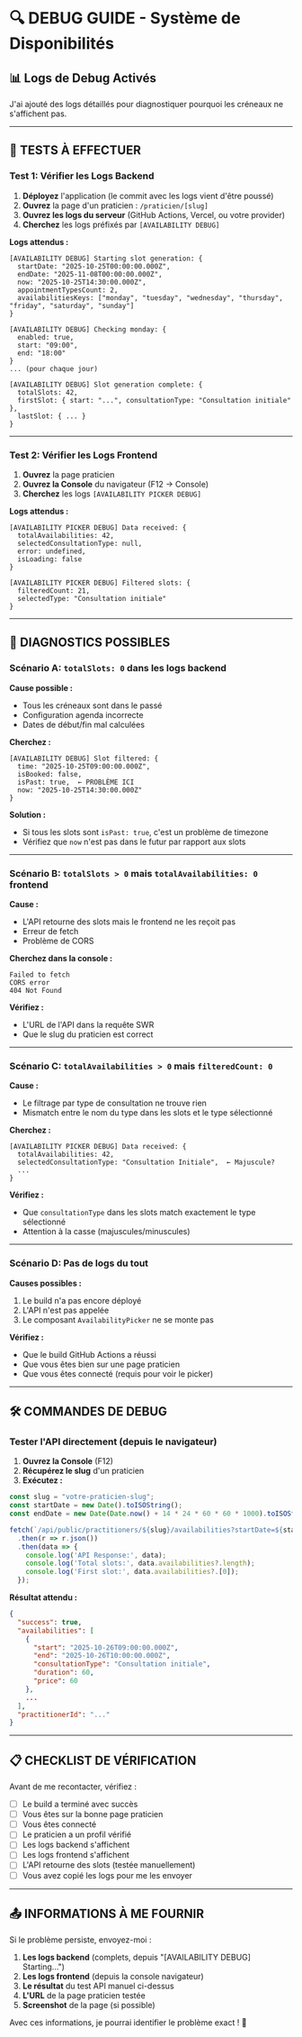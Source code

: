 # 🔍 DEBUG GUIDE - Système de Disponibilités

## 📊 Logs de Debug Activés

J'ai ajouté des logs détaillés pour diagnostiquer pourquoi les créneaux ne s'affichent pas.

---

## 🧪 TESTS À EFFECTUER

### Test 1: Vérifier les Logs Backend

1. **Déployez** l'application (le commit avec les logs vient d'être poussé)
2. **Ouvrez** la page d'un praticien : `/praticien/[slug]`
3. **Ouvrez les logs du serveur** (GitHub Actions, Vercel, ou votre provider)
4. **Cherchez** les logs préfixés par `[AVAILABILITY DEBUG]`

**Logs attendus :**
```
[AVAILABILITY DEBUG] Starting slot generation: {
  startDate: "2025-10-25T00:00:00.000Z",
  endDate: "2025-11-08T00:00:00.000Z",
  now: "2025-10-25T14:30:00.000Z",
  appointmentTypesCount: 2,
  availabilitiesKeys: ["monday", "tuesday", "wednesday", "thursday", "friday", "saturday", "sunday"]
}

[AVAILABILITY DEBUG] Checking monday: {
  enabled: true,
  start: "09:00",
  end: "18:00"
}
... (pour chaque jour)

[AVAILABILITY DEBUG] Slot generation complete: {
  totalSlots: 42,
  firstSlot: { start: "...", consultationType: "Consultation initiale" },
  lastSlot: { ... }
}
```

---

### Test 2: Vérifier les Logs Frontend

1. **Ouvrez** la page praticien
2. **Ouvrez la Console** du navigateur (F12 → Console)
3. **Cherchez** les logs `[AVAILABILITY PICKER DEBUG]`

**Logs attendus :**
```
[AVAILABILITY PICKER DEBUG] Data received: {
  totalAvailabilities: 42,
  selectedConsultationType: null,
  error: undefined,
  isLoading: false
}

[AVAILABILITY PICKER DEBUG] Filtered slots: {
  filteredCount: 21,
  selectedType: "Consultation initiale"
}
```

---

## 🔎 DIAGNOSTICS POSSIBLES

### Scénario A: `totalSlots: 0` dans les logs backend

**Cause possible :**
- Tous les créneaux sont dans le passé
- Configuration agenda incorrecte
- Dates de début/fin mal calculées

**Cherchez :**
```
[AVAILABILITY DEBUG] Slot filtered: {
  time: "2025-10-25T09:00:00.000Z",
  isBooked: false,
  isPast: true,  ← PROBLÈME ICI
  now: "2025-10-25T14:30:00.000Z"
}
```

**Solution :**
- Si tous les slots sont `isPast: true`, c'est un problème de timezone
- Vérifiez que `now` n'est pas dans le futur par rapport aux slots

---

### Scénario B: `totalSlots > 0` mais `totalAvailabilities: 0` frontend

**Cause :**
- L'API retourne des slots mais le frontend ne les reçoit pas
- Erreur de fetch
- Problème de CORS

**Cherchez dans la console :**
```
Failed to fetch
CORS error
404 Not Found
```

**Vérifiez :**
- L'URL de l'API dans la requête SWR
- Que le slug du praticien est correct

---

### Scénario C: `totalAvailabilities > 0` mais `filteredCount: 0`

**Cause :**
- Le filtrage par type de consultation ne trouve rien
- Mismatch entre le nom du type dans les slots et le type sélectionné

**Cherchez :**
```
[AVAILABILITY PICKER DEBUG] Data received: {
  totalAvailabilities: 42,
  selectedConsultationType: "Consultation Initiale",  ← Majuscule?
  ...
}
```

**Vérifiez :**
- Que `consultationType` dans les slots match exactement le type sélectionné
- Attention à la casse (majuscules/minuscules)

---

### Scénario D: Pas de logs du tout

**Causes possibles :**
1. Le build n'a pas encore déployé
2. L'API n'est pas appelée
3. Le composant `AvailabilityPicker` ne se monte pas

**Vérifiez :**
- Que le build GitHub Actions a réussi
- Que vous êtes bien sur une page praticien
- Que vous êtes connecté (requis pour voir le picker)

---

## 🛠️ COMMANDES DE DEBUG

### Tester l'API directement (depuis le navigateur)

1. **Ouvrez la Console** (F12)
2. **Récupérez le slug** d'un praticien
3. **Exécutez :**
```javascript
const slug = "votre-praticien-slug";
const startDate = new Date().toISOString();
const endDate = new Date(Date.now() + 14 * 24 * 60 * 60 * 1000).toISOString();

fetch(`/api/public/practitioners/${slug}/availabilities?startDate=${startDate}&endDate=${endDate}`)
  .then(r => r.json())
  .then(data => {
    console.log('API Response:', data);
    console.log('Total slots:', data.availabilities?.length);
    console.log('First slot:', data.availabilities?.[0]);
  });
```

**Résultat attendu :**
```json
{
  "success": true,
  "availabilities": [
    {
      "start": "2025-10-26T09:00:00.000Z",
      "end": "2025-10-26T10:00:00.000Z",
      "consultationType": "Consultation initiale",
      "duration": 60,
      "price": 60
    },
    ...
  ],
  "practitionerId": "..."
}
```

---

## 📋 CHECKLIST DE VÉRIFICATION

Avant de me recontacter, vérifiez :

- [ ] Le build a terminé avec succès
- [ ] Vous êtes sur la bonne page praticien
- [ ] Vous êtes connecté
- [ ] Le praticien a un profil vérifié
- [ ] Les logs backend s'affichent
- [ ] Les logs frontend s'affichent
- [ ] L'API retourne des slots (testée manuellement)
- [ ] Vous avez copié les logs pour me les envoyer

---

## 📤 INFORMATIONS À ME FOURNIR

Si le problème persiste, envoyez-moi :

1. **Les logs backend** (complets, depuis "[AVAILABILITY DEBUG] Starting...")
2. **Les logs frontend** (depuis la console navigateur)
3. **Le résultat** du test API manuel ci-dessus
4. **L'URL** de la page praticien testée
5. **Screenshot** de la page (si possible)

Avec ces informations, je pourrai identifier le problème exact ! 🎯
